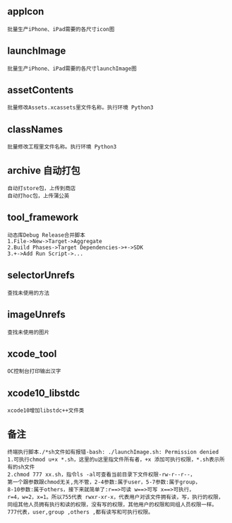 ## appIcon
    批量生产iPhone、iPad需要的各尺寸icon图
    
## launchImage
    批量生产iPhone、iPad需要的各尺寸launchImage图
    
## assetContents
    批量修改Assets.xcassets里文件名称。执行环境 Python3
    
## classNames
    批量修改工程里文件名称。执行环境 Python3

## archive 自动打包
    自动打store包，上传到商店
    自动打hoc包，上传蒲公英
    
## tool_framework 
    动态库Debug Release合并脚本 
    1.File->New->Target->Aggregate
    2.Build Phases->Target Dependencies->+->SDK
    3.+->Add Run Script->...
    
## selectorUnrefs 
    查找未使用的方法 

## imageUnrefs 
    查找未使用的图片 
    
## xcode_tool
    OC控制台打印输出汉字
    
## xcode10_libstdc
    xcode10增加libstdc++文件类

## 备注
    终端执行脚本./*sh文件如有报错-bash: ./launchImage.sh: Permission denied
    1.可执行chmod u+x *.sh，这里的u这里指文件所有者，+x 添加可执行权限，*.sh表示所有的sh文件
    2.chmod 777 xx.sh，指令ls -al可查看当前目录下文件权限-rw-r--r--，
    第一个跟参数跟chmod无关,先不管，2-4参数:属于user，5-7参数:属于group，
    8-10参数:属于others，接下来就简单了:r==>可读 w==>可写 x==>可执行，
    r=4，w=2，x=1。所以755代表 rwxr-xr-x，代表用户对该文件拥有读，写，执行的权限，
    同组其他人员拥有执行和读的权限，没有写的权限，其他用户的权限和同组人员权限一样。
    777代表，user,group ,others ,都有读写和可执行权限。
